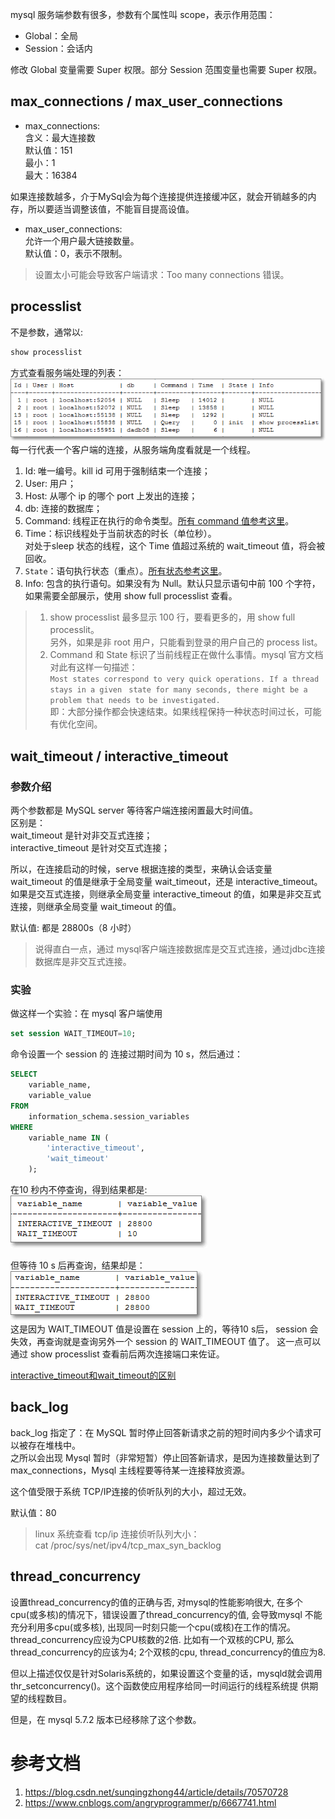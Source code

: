 mysql 服务端参数有很多，参数有个属性叫 scope，表示作用范围：
- Global：全局
- Session：会话内      

修改 Global 变量需要 Super 权限。部分 Session 范围变量也需要 Super 权限。

## max_connections / max_user_connections
- max_connections:    
含义：最大连接数    
默认值：151     
最小：1    
最大：16384

如果连接数越多，介于MySql会为每个连接提供连接缓冲区，就会开销越多的内存，所以要适当调整该值，不能盲目提高设值。

- max_user_connections:   
允许一个用户最大链接数量。   
默认值：0，表示不限制。   

> 设置太小可能会导致客户端请求：Too many connections 错误。

## processlist  
不是参数，通常以:
```sql
show processlist
```
方式查看服务端处理的列表：   
![](pic\befc9800.png)   
每一行代表一个客户端的连接，从服务端角度看就是一个线程。

1. Id: 唯一编号。kill id 可用于强制结束一个连接；
2. User: 用户；
3. Host: 从哪个 ip 的哪个 port 上发出的连接；
4. db: 连接的数据库；
5. Command: 线程正在执行的命令类型。[所有 command 值参考这里](https://dev.mysql.com/doc/refman/5.7/en/thread-commands.html)。
6. Time：标识线程处于当前状态的时长（单位秒）。     
    对处于sleep 状态的线程，这个 Time 值超过系统的 wait_timeout 值，将会被回收。
7. `State`：语句执行状态（重点）。[所有状态参考这里](https://dev.mysql.com/doc/refman/5.7/en/general-thread-states.html)。
8. Info: 包含的执行语句。如果没有为 Null。默认只显示语句中前 100 个字符，如果需要全部展示，使用 show full processlist 查看。

> 1. show processlist 最多显示 100 行，要看更多的，用 show full processlit。     
> 另外，如果是非 root 用户，只能看到登录的用户自己的 process list。
> 2. Command 和 State 标识了当前线程正在做什么事情。mysql 官方文档对此有这样一句描述：        
> `Most states correspond to very quick operations. If a thread stays in a given `
> `state for many seconds, there might be a problem that needs to be investigated. `        
> 即：大部分操作都会快速结束。如果线程保持一种状态时间过长，可能有优化空间。

## wait_timeout / interactive_timeout 
### 参数介绍
两个参数都是 MySQL server 等待客户端连接闲置最大时间值。    
区别是：    
wait_timeout 是针对非交互式连接；     
interactive_timeout 是针对交互式连接；       

所以，在连接启动的时候，serve 根据连接的类型，来确认会话变量 wait_timeout 的值是继承于全局变量 wait_timeout，还是 interactive_timeout。
如果是交互式连接，则继承全局变量 interactive_timeout 的值，如果是非交互式连接，则继承全局变量 wait_timeout 的值。

默认值: 都是 28800s（8 小时）
> 说得直白一点，通过 mysql客户端连接数据库是交互式连接，通过jdbc连接数据库是非交互式连接。


### 实验 
做这样一个实验：在 mysql 客户端使用         
```sql
set session WAIT_TIMEOUT=10;
```      
命令设置一个 session 的 连接过期时间为 10 s，然后通过：
```sql
SELECT
	variable_name,
	variable_value
FROM
	information_schema.session_variables
WHERE
	variable_name IN (
		'interactive_timeout',
		'wait_timeout'
	);
```
在10 秒内不停查询，得到结果都是:      
![](pic\86be95dd.png)       

但等待 10 s 后再查询，结果却是：     
![](pic\ca62659c.png)       
这是因为 WAIT_TIMEOUT 值是设置在 session 上的，等待10 s后， session 会失效，再查询就是查询另外一个 session 的  WAIT_TIMEOUT 值了。
这一点可以通过 show processlist 查看前后两次连接端口来佐证。


[interactive_timeout和wait_timeout的区别](http://www.jb51.net/article/95249.htm)

## back_log 
back_log 指定了：在 MySQL 暂时停止回答新请求之前的短时间内多少个请求可以被存在堆栈中。     
之所以会出现 Mysql 暂时（非常短暂）停止回答新请求，是因为连接数量达到了 max_connections，Mysql 主线程要等待某一连接释放资源。   

这个值受限于系统 TCP/IP连接的侦听队列的大小，超过无效。

默认值：80
 
> linux 系统查看 tcp/ip 连接侦听队列大小：   
> cat /proc/sys/net/ipv4/tcp_max_syn_backlog

## thread_concurrency
设置thread_concurrency的值的正确与否, 对mysql的性能影响很大, 在多个cpu(或多核)的情况下，错误设置了thread_concurrency的值, 会导致mysql
不能充分利用多cpu(或多核), 出现同一时刻只能一个cpu(或核)在工作的情况。thread_concurrency应设为CPU核数的2倍. 比如有一个双核的CPU, 那么
thread_concurrency的应该为4; 2个双核的cpu, thread_concurrency的值应为8.

但以上描述仅仅是针对Solaris系统的，如果设置这个变量的话，mysqld就会调用thr_setconcurrency()。这个函数使应用程序给同一时间运行的线程系统提
供期望的线程数目。

但是，在 mysql 5.7.2 版本已经移除了这个参数。



# 参考文档
1. https://blog.csdn.net/sunqingzhong44/article/details/70570728
2. https://www.cnblogs.com/angryprogrammer/p/6667741.html